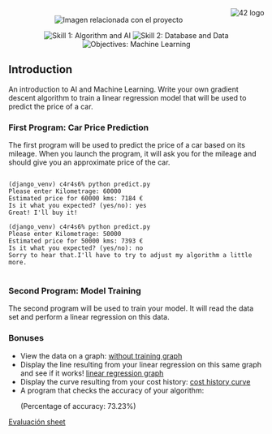 <!-- Enlace al sitio 42 -->
<a href="https://www.42.fr/">
    <div>
        <img src="https://www.universfreebox.com/UserFiles/image/site_logo.gif" alt="42 logo" title="42" align="right" />
    </div>
</a>

<!-- Imagen centrada -->
<p align="center">
    <img src="https://user-images.githubusercontent.com/34480775/75110997-3a531400-5635-11ea-9e27-70a4de894c9e.JPG" alt="Imagen relacionada con el proyecto" />
</p>

<!-- Badges centrados -->
<p align="center">
    <img src="https://img.shields.io/badge/Skill%201-Algorithm&AI-9cf" alt="Skill 1: Algorithm and AI">
    <img src="https://img.shields.io/badge/Skill%202-DB%20%26%20Data-blue" alt="Skill 2: Database and Data">
    <img src="https://img.shields.io/badge/Objectives-Machine%20Learning-brightgreen" alt="Objectives: Machine Learning">
</p>

<!-- Introducción -->
<h2>Introduction</h2>
<p>
    An introduction to AI and Machine Learning. Write your own gradient descent algorithm to train a linear regression model that will be used to predict the price of a car.
</p>

<!-- Descripción del primer programa -->
<h3>First Program: Car Price Prediction</h3>
<p>
    The first program will be used to predict the price of a car based on its mileage. When you launch the program, it will ask you for the mileage and should give you an approximate price of the car.
</p>

<!-- Ejemplos de predicción -->
<pre>
<code>
(django_venv) c4r4s6% python predict.py
Please enter Kilometrage: 60000
Estimated price for 60000 kms: 7184 €
Is it what you expected? (yes/no): yes
Great! I'll buy it!

(django_venv) c4r4s6% python predict.py
Please enter Kilometrage: 50000
Estimated price for 50000 kms: 7393 €
Is it what you expected? (yes/no): no
Sorry to hear that.I'll have to try to adjust my algorithm a little more.
</code>
</pre>

<!-- Descripción del segundo programa -->
<h3>Second Program: Model Training</h3>
<p>
    The second program will be used to train your model. It will read the data set and perform a linear regression on this data.
</p>

<!-- Sección de Bonos -->
<h3>Bonuses</h3>
<ul>
    <li>View the data on a graph: <a href="https://github.com/beatriangu/ft_linear_regression/blob/main/without%20training.png">without training graph</a></li>
    <li>Display the line resulting from your linear regression on this same graph and see if it works! <a href="https://github.com/beatriangu/ft_linear_regression/blob/main/predict.png">linear regression graph</a></li>
    <li>Display the curve resulting from your cost history: <a href="https://github.com/beatriangu/ft_linear_regression/blob/main/severaltrain.png">cost history curve</a></li>
    <li>A program that checks the accuracy of your algorithm:
        <p>(Percentage of accuracy: 73.23%)</p>
    </li>
</ul>
<!-- Link to Evaluation Sheet -->
<p><a href="https://github.com/beatriangu/ft_linear_regression/blob/main/Intra%20Projects%20ft_linear_regression%20Edit.pdf">Evaluación sheet</a></p>

